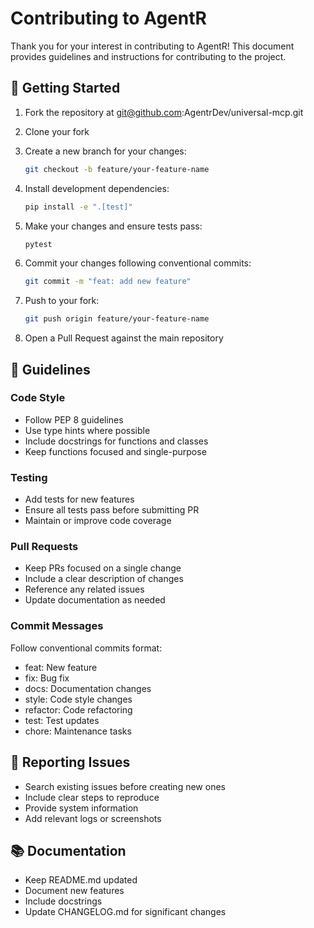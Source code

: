 # Contributing to AgentR

Thank you for your interest in contributing to AgentR! This document provides guidelines and instructions for contributing to the project.

## 🚀 Getting Started

1. Fork the repository at git@github.com:AgentrDev/universal-mcp.git
2. Clone your fork
3. Create a new branch for your changes:
   ```bash
   git checkout -b feature/your-feature-name
   ```

4. Install development dependencies:
   ```bash
   pip install -e ".[test]"
   ```

5. Make your changes and ensure tests pass:
   ```bash
   pytest
   ```

6. Commit your changes following conventional commits:
   ```bash
   git commit -m "feat: add new feature"
   ```

7. Push to your fork:
   ```bash
   git push origin feature/your-feature-name
   ```

8. Open a Pull Request against the main repository

## 📝 Guidelines

### Code Style
- Follow PEP 8 guidelines
- Use type hints where possible
- Include docstrings for functions and classes
- Keep functions focused and single-purpose

### Testing
- Add tests for new features
- Ensure all tests pass before submitting PR
- Maintain or improve code coverage

### Pull Requests
- Keep PRs focused on a single change
- Include a clear description of changes
- Reference any related issues
- Update documentation as needed

### Commit Messages
Follow conventional commits format:
- feat: New feature
- fix: Bug fix
- docs: Documentation changes
- style: Code style changes
- refactor: Code refactoring
- test: Test updates
- chore: Maintenance tasks

## 🐛 Reporting Issues

- Search existing issues before creating new ones
- Include clear steps to reproduce
- Provide system information
- Add relevant logs or screenshots

## 📚 Documentation

- Keep README.md updated
- Document new features
- Include docstrings
- Update CHANGELOG.md for significant changes

